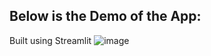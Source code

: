 ## Below is the Demo of the App:
Built using Streamlit
![image](https://github.com/anishmiddela/Instacart-Recommedation-Engines---Content-Collaborative/assets/118938714/4b3a88d7-cd9a-4acf-b252-f9933cb63b55)

